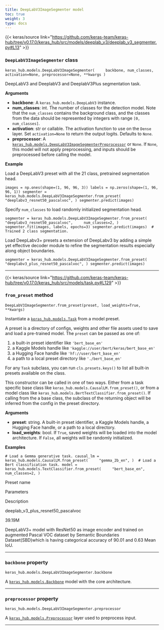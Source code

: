 ```yaml
---
title: DeepLabV3ImageSegmenter model
toc: true
weight: 3
type: docs
---
```


{{< keras/source link="https://github.com/keras-team/keras-hub/tree/v0.17.0/keras_hub/src/models/deeplab_v3/deeplab_v3_segmenter.py#L13" >}}

### `DeepLabV3ImageSegmenter` class

`keras_hub.models.DeepLabV3ImageSegmenter(     backbone, num_classes, activation=None, preprocessor=None, **kwargs )`

DeepLabV3 and DeeplabV3 and DeeplabV3Plus segmentation task.

**Arguments**

- **backbone**: A `keras_hub.models.DeepLabV3` instance.
- **num_classes**: int. The number of classes for the detection model. Note that the `num_classes` contains the background class, and the classes from the data should be represented by integers with range `[0, num_classes]`.
- **activation**: str or callable. The activation function to use on the `Dense` layer. Set `activation=None` to return the output logits. Defaults to `None`.
- **preprocessor**: A [`keras_hub.models.DeepLabV3ImageSegmenterPreprocessor`](/api/keras_hub/models/deeplab_v3/deeplab_v3_image_segmenter_preprocessor#deeplabv3imagesegmenterpreprocessor-class) or `None`. If `None`, this model will not apply preprocessing, and inputs should be preprocessed before calling the model.

**Example**

Load a DeepLabV3 preset with all the 21 class, pretrained segmentation head.

`images = np.ones(shape=(1, 96, 96, 3)) labels = np.zeros(shape=(1, 96, 96, 1)) segmenter = keras_hub.models.DeepLabV3ImageSegmenter.from_preset(     "deeplabv3_resnet50_pascalvoc", ) segmenter.predict(images)`

Specify `num_classes` to load randomly initialized segmentation head.

`segmenter = keras_hub.models.DeepLabV3ImageSegmenter.from_preset(     "deeplabv3_resnet50_pascalvoc",     num_classes=2, ) segmenter.fit(images, labels, epochs=3) segmenter.predict(images)  # Trained 2 class segmentation.`

Load DeepLabv3+ presets a extension of DeepLabv3 by adding a simple yet effective decoder module to refine the segmentation results especially along object boundaries.

`segmenter = keras_hub.models.DeepLabV3ImageSegmenter.from_preset(     "deeplabv3_plus_resnet50_pascalvoc", ) segmenter.predict(images)`

---

{{< keras/source link="https://github.com/keras-team/keras-hub/tree/v0.17.0/keras_hub/src/models/task.py#L129" >}}

### `from_preset` method

`DeepLabV3ImageSegmenter.from_preset(preset, load_weights=True, **kwargs)`

Instantiate a [`keras_hub.models.Task`](/api/keras_hub/base_classes/task#task-class) from a model preset.

A preset is a directory of configs, weights and other file assets used to save and load a pre-trained model. The `preset` can be passed as one of:

1.  a built-in preset identifier like `'bert_base_en'`
2.  a Kaggle Models handle like `'kaggle://user/bert/keras/bert_base_en'`
3.  a Hugging Face handle like `'hf://user/bert_base_en'`
4.  a path to a local preset directory like `'./bert_base_en'`

For any `Task` subclass, you can run `cls.presets.keys()` to list all built-in presets available on the class.

This constructor can be called in one of two ways. Either from a task specific base class like `keras_hub.models.CausalLM.from_preset()`, or from a model class like `keras_hub.models.BertTextClassifier.from_preset()`. If calling from the a base class, the subclass of the returning object will be inferred from the config in the preset directory.

**Arguments**

- **preset**: string. A built-in preset identifier, a Kaggle Models handle, a Hugging Face handle, or a path to a local directory.
- **load_weights**: bool. If `True`, saved weights will be loaded into the model architecture. If `False`, all weights will be randomly initialized.

**Examples**

`# Load a Gemma generative task. causal_lm = keras_hub.models.CausalLM.from_preset(     "gemma_2b_en", )  # Load a Bert classification task. model = keras_hub.models.TextClassifier.from_preset(     "bert_base_en",     num_classes=2, )`

Preset name

Parameters

Description

deeplab_v3_plus_resnet50_pascalvoc

39.19M

DeepLabV3+ model with ResNet50 as image encoder and trained on augmented Pascal VOC dataset by Semantic Boundaries Dataset(SBD)which is having categorical accuracy of 90.01 and 0.63 Mean IoU.

---

### `backbone` property

`keras_hub.models.DeepLabV3ImageSegmenter.backbone`

A [`keras_hub.models.Backbone`](/api/keras_hub/base_classes/backbone#backbone-class) model with the core architecture.

---

### `preprocessor` property

`keras_hub.models.DeepLabV3ImageSegmenter.preprocessor`

A [`keras_hub.models.Preprocessor`](/api/keras_hub/base_classes/preprocessor#preprocessor-class) layer used to preprocess input.

---
